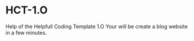 # HCT-1.O
Help of the Helpfull Coding Template 1.O Your will be create a blog website in a few minutes.
